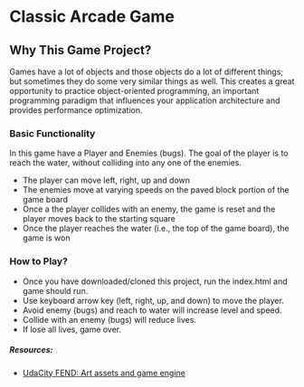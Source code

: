 # Classic Arcade Game

## Why This Game Project?
Games have a lot of objects and those objects do a lot of different things; but sometimes they do some very similar things as well. This creates a great opportunity to practice object-oriented programming, an important programming paradigm that influences your application architecture and provides performance optimization.

### Basic Functionality

In this game have a Player and Enemies (bugs). The goal of the player is to reach the water, without colliding into any one of the enemies.

* The player can move left, right, up and down
* The enemies move at varying speeds on the paved block portion of the game board
* Once a the player collides with an enemy, the game is reset and the player moves back to the starting square
* Once the player reaches the water (i.e., the top of the game board), the game is won

### How to Play?
* Once you have downloaded/cloned this project, run the index.html and game should run.
* Use keyboard arrow key (left, right, up, and down) to move the player.
* Avoid enemy (bugs) and reach to water will increase level and speed.
* Collide with an enemy (bugs) will reduce lives.
* If lose all lives, game over.

##### Resources:

* [UdaCity FEND: Art assets and game engine](https://github.com/udacity/frontend-nanodegree-arcade-game)
